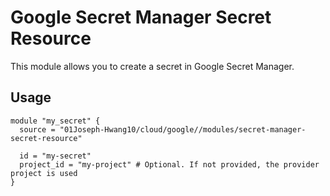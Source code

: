 # Google Secret Manager Secret Resource

This module allows you to create a secret in Google Secret Manager.

## Usage

```hcl
module "my_secret" {
  source = "01Joseph-Hwang10/cloud/google//modules/secret-manager-secret-resource" 

  id = "my-secret"
  project_id = "my-project" # Optional. If not provided, the provider project is used
}
```
